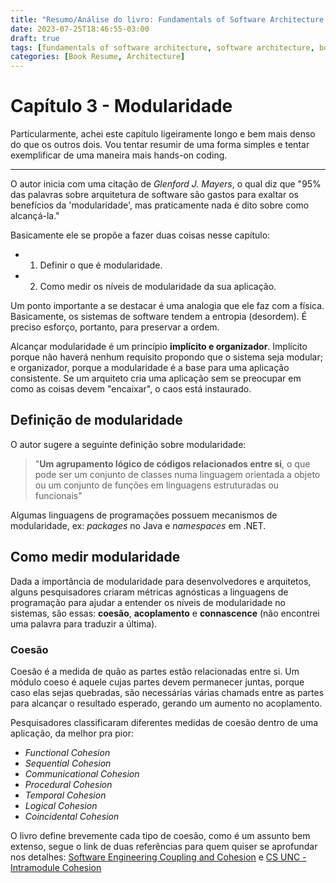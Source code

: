 ```yaml
---
title: "Resumo/Análise do livro: Fundamentals of Software Architecture - Cap. 3"
date: 2023-07-25T18:46:55-03:00
draft: true
tags: [fundamentals of software architecture, software architecture, book resume]
categories: [Book Resume, Architecture]
---
```


# Capítulo 3 - Modularidade

Particularmente, achei este capítulo ligeiramente longo e bem mais denso do que os outros dois. Vou tentar resumir de uma forma simples e tentar exemplificar de uma maneira mais hands-on coding. 

--------------------------------------------------------------------

O autor inicia com uma citação de _Glenford J. Mayers_, o qual diz que "95% das palavras sobre arquitetura de software são gastos para exaltar os benefícios da 'modularidade', mas praticamente nada é dito sobre como alcançá-la."

Basicamente ele se propõe a fazer duas coisas nesse capítulo: 
 
- 1. Definir o que é modularidade. 
- 2. Como medir os níveis de modularidade da sua aplicação. 

Um ponto importante a se destacar é uma analogia que ele faz com a física. Basicamente, os sistemas de software tendem a entropia (desordem). É preciso esforço, portanto, para preservar a ordem. 

Alcançar modularidade é um princípio __implícito e organizador__. Implícito porque não haverá nenhum requisito propondo que o sistema seja modular; e organizador, porque a modularidade é a base para uma aplicação consistente. Se um arquiteto cria uma aplicação sem se preocupar em como as coisas devem "encaixar", o caos está instaurado.

## Definição de modularidade

O autor sugere a seguinte definição sobre modularidade: 

> "__Um agrupamento lógico de códigos relacionados entre si__, o que pode ser um conjunto de classes numa linguagem orientada a objeto ou um conjunto de funções em linguagens estruturadas ou funcionais"

Algumas linguagens de programações possuem mecanismos de modularidade, ex: _packages_ no Java e _namespaces_ em .NET.


## Como medir modularidade

Dada a importância de modularidade para desenvolvedores e arquitetos, alguns pesquisadores criaram métricas agnósticas a linguagens de programação para ajudar a entender os níveis de modularidade no sistemas, são essas: __coesão__, __acoplamento__ e __connascence__ (não encontrei uma palavra para traduzir a última). 

### Coesão

Coesão é a medida de quão as partes estão relacionadas entre si. Um módulo coeso é aquele cujas partes devem permanecer juntas, porque caso elas sejas quebradas, são necessárias várias chamads entre as partes para alcançar o resultado esperado, gerando um aumento no acoplamento. 

Pesquisadores classificaram diferentes medidas de coesão dentro de uma aplicação, da melhor pra pior: 

- _Functional Cohesion_
- _Sequential Cohesion_
- _Communicational Cohesion_
- _Procedural Cohesion_
- _Temporal Cohesion_
- _Logical Cohesion_
- _Coincidental Cohesion_

O livro define brevemente cada tipo de coesão, como é um assunto bem extenso, segue o link de duas referências para quem quiser se aprofundar nos detalhes: [Software Engineering Coupling and Cohesion](https://www.geeksforgeeks.org/software-engineering-coupling-and-cohesion/) e [CS UNC - Intramodule Cohesion](https://www.cs.unc.edu/~stotts/COMP145/cohesion.html)


